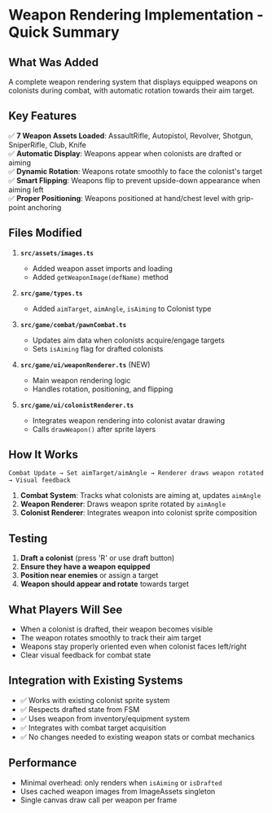 # Weapon Rendering Implementation - Quick Summary

## What Was Added

A complete weapon rendering system that displays equipped weapons on colonists during combat, with automatic rotation towards their aim target.

## Key Features

✅ **7 Weapon Assets Loaded**: AssaultRifle, Autopistol, Revolver, Shotgun, SniperRifle, Club, Knife  
✅ **Automatic Display**: Weapons appear when colonists are drafted or aiming  
✅ **Dynamic Rotation**: Weapons rotate smoothly to face the colonist's target  
✅ **Smart Flipping**: Weapons flip to prevent upside-down appearance when aiming left  
✅ **Proper Positioning**: Weapons positioned at hand/chest level with grip-point anchoring  

## Files Modified

1. **`src/assets/images.ts`**
   - Added weapon asset imports and loading
   - Added `getWeaponImage(defName)` method

2. **`src/game/types.ts`**
   - Added `aimTarget`, `aimAngle`, `isAiming` to Colonist type

3. **`src/game/combat/pawnCombat.ts`**
   - Updates aim data when colonists acquire/engage targets
   - Sets `isAiming` flag for drafted colonists

4. **`src/game/ui/weaponRenderer.ts`** (NEW)
   - Main weapon rendering logic
   - Handles rotation, positioning, and flipping

5. **`src/game/ui/colonistRenderer.ts`**
   - Integrates weapon rendering into colonist avatar drawing
   - Calls `drawWeapon()` after sprite layers

## How It Works

```
Combat Update → Set aimTarget/aimAngle → Renderer draws weapon rotated → Visual feedback
```

1. **Combat System**: Tracks what colonists are aiming at, updates `aimAngle`
2. **Weapon Renderer**: Draws weapon sprite rotated by `aimAngle`
3. **Colonist Renderer**: Integrates weapon into colonist sprite composition

## Testing

1. **Draft a colonist** (press 'R' or use draft button)
2. **Ensure they have a weapon equipped** 
3. **Position near enemies** or assign a target
4. **Weapon should appear and rotate** towards target

## What Players Will See

- When a colonist is drafted, their weapon becomes visible
- The weapon rotates smoothly to track their aim target
- Weapons stay properly oriented even when colonist faces left/right
- Clear visual feedback for combat state

## Integration with Existing Systems

- ✅ Works with existing colonist sprite system
- ✅ Respects drafted state from FSM
- ✅ Uses weapon from inventory/equipment system
- ✅ Integrates with combat target acquisition
- ✅ No changes needed to existing weapon stats or combat mechanics

## Performance

- Minimal overhead: only renders when `isAiming` or `isDrafted`
- Uses cached weapon images from ImageAssets singleton
- Single canvas draw call per weapon per frame
